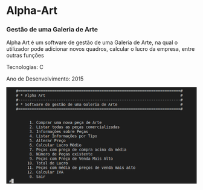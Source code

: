 # Alpha-Art
### Gestão de uma Galeria de Arte 
Alpha Art é um software de gestão de uma Galeria de Arte, na qual o utilizador pode adicionar novos quadros, calcular o lucro da empresa, entre outras funções

Tecnologias: C

Ano de Desenvolvimento: 2015

![](/img/alphaart.png)